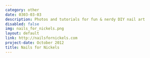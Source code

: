 ```yaml
---
category: other
date: 0303-03-03
description: Photos and tutorials for fun & nerdy DIY nail art
disabled: false
img: nails_for_nickels.png
layout: default
link: http://nailsfornickels.com
project-date: October 2012
title: Nails for Nickels
---
```


